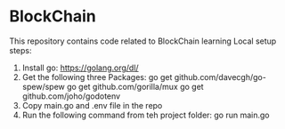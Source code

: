 # BlockChain
This repository contains code related to BlockChain learning
Local setup steps:
1. Install go: https://golang.org/dl/
2. Get the following three Packages: 
   go get github.com/davecgh/go-spew/spew
   go get github.com/gorilla/mux
   go get github.com/joho/godotenv
3. Copy main.go and .env file in the repo
4. Run the following command from teh project folder: go run main.go
